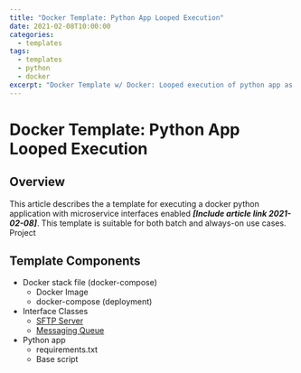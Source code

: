 ```yaml
---
title: "Docker Template: Python App Looped Execution"
date: 2021-02-08T10:00:00
categories:
  - templates
tags:
  - templates
  - python
  - docker
excerpt: "Docker Template w/ Docker: Looped execution of python app as a microservice"
---
```

# Docker Template: Python App Looped Execution
## Overview
This article describes the a template for executing a docker python application with microservice interfaces enabled ***[Include article link 2021-02-08]***. This template is suitable for both batch and always-on use cases. Project

## Template Components
- Docker stack file (docker-compose)
  - Docker Image
  - docker-compose (deployment)
- Interface Classes
  - [SFTP Server](https://github.com/DarrylBrysonDev0/project-templates/blob/python-app-docker-loop/Docker/Python/microservice-interface-class-information.md)
  - [Messaging Queue](https://github.com/DarrylBrysonDev0/project-templates/blob/python-app-docker-loop/Docker/Python/microservice-interface-class-information.md)
- Python app
  - requirements.txt
  - Base script
